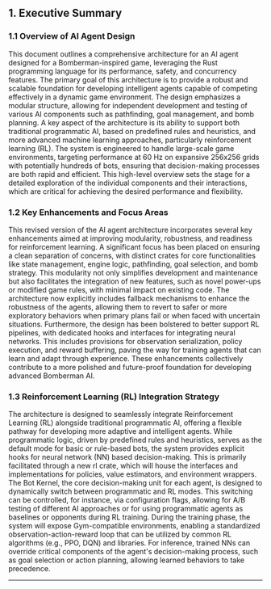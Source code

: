 ## 1. Executive Summary

### 1.1 Overview of AI Agent Design

This document outlines a comprehensive architecture for an AI agent designed for a Bomberman-inspired game, leveraging the Rust programming language for its performance, safety, and concurrency features. The primary goal of this architecture is to provide a robust and scalable foundation for developing intelligent agents capable of competing effectively in a dynamic game environment. The design emphasizes a modular structure, allowing for independent development and testing of various AI components such as pathfinding, goal management, and bomb planning. A key aspect of the architecture is its ability to support both traditional programmatic AI, based on predefined rules and heuristics, and more advanced machine learning approaches, particularly reinforcement learning (RL). The system is engineered to handle large-scale game environments, targeting performance at 60 Hz on expansive 256x256 grids with potentially hundreds of bots, ensuring that decision-making processes are both rapid and efficient. This high-level overview sets the stage for a detailed exploration of the individual components and their interactions, which are critical for achieving the desired performance and flexibility.

### 1.2 Key Enhancements and Focus Areas

This revised version of the AI agent architecture incorporates several key enhancements aimed at improving modularity, robustness, and readiness for reinforcement learning. A significant focus has been placed on ensuring a clean separation of concerns, with distinct crates for core functionalities like state management, engine logic, pathfinding, goal selection, and bomb strategy. This modularity not only simplifies development and maintenance but also facilitates the integration of new features, such as novel power-ups or modified game rules, with minimal impact on existing code. The architecture now explicitly includes fallback mechanisms to enhance the robustness of the agents, allowing them to revert to safer or more exploratory behaviors when primary plans fail or when faced with uncertain situations. Furthermore, the design has been bolstered to better support RL pipelines, with dedicated hooks and interfaces for integrating neural networks. This includes provisions for observation serialization, policy execution, and reward buffering, paving the way for training agents that can learn and adapt through experience. These enhancements collectively contribute to a more polished and future-proof foundation for developing advanced Bomberman AI.

### 1.3 Reinforcement Learning (RL) Integration Strategy

The architecture is designed to seamlessly integrate Reinforcement Learning (RL) alongside traditional programmatic AI, offering a flexible pathway for developing more adaptive and intelligent agents. While programmatic logic, driven by predefined rules and heuristics, serves as the default mode for basic or rule-based bots, the system provides explicit hooks for neural network (NN) based decision-making. This is primarily facilitated through a new rl crate, which will house the interfaces and implementations for policies, value estimators, and environment wrappers. The Bot Kernel, the core decision-making unit for each agent, is designed to dynamically switch between programmatic and RL modes. This switching can be controlled, for instance, via configuration flags, allowing for A/B testing of different AI approaches or for using programmatic agents as baselines or opponents during RL training. During the training phase, the system will expose Gym-compatible environments, enabling a standardized observation-action-reward loop that can be utilized by common RL algorithms (e.g., PPO, DQN) and libraries. For inference, trained NNs can override critical components of the agent's decision-making process, such as goal selection or action planning, allowing learned behaviors to take precedence.

---

